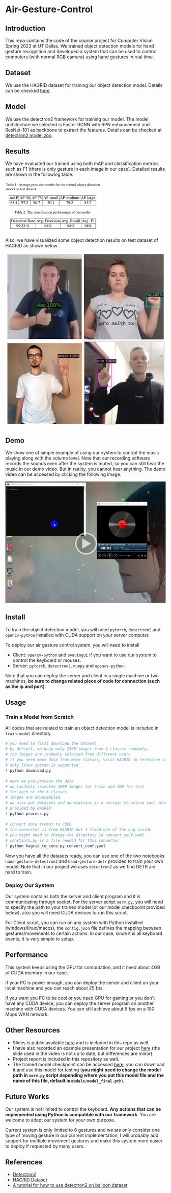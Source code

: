 # Air-Gesture-Control

## Introduction
This repo contains the code of the course project for Computer Vision Spring 2023 at UT Dallas. We trained object detection models for hand gesture recognition and developed a system that can be used to control computers (with normal RGB camera) using hand gestures in real time.


## Dataset


We use the HAGRID dataset for training our object detection model. Details can be checked [here][1].

## Model

We use the detectron2 framework for training our model. The model architecture we selected is Faster RCNN with RPN enhancement and ResNet-101 as backbone to extract the features. Details can be checked at [detectron2 model zoo][2].

## Results
We have evaluated our trained using both mAP and classification metrics such as F1 (there is only gesture in each image in our case). Detailed results are shown in the following table.

![exp results][9]

Also, we have visualized some object detection results on test dataset of HAGRID as shown below.

![visulizations][10]


## Demo
We show one of simple example of using our system to control the music playing along with the volume level. Note that our recording software records the sounds even after the system is muted, so you can still hear the music in our demo video. But in reality, you cannot hear anything. The demo video can be accessed by clicking the following image.

[![Demo video cover][7]][6]


## Install
To train the object detection model, you will need `pytorch`, `detectron2` and `opencv-python` installed with CUDA support on your server computer.

To deploy our air gesture control system, you will need to install
- Client: `opencv-python` and `pyautogui` if you want to use our system to control the keyboard or mouses.
- Server: `pytorch`, `detectron2`, `numpy` and `opencv-python`.

Note that you can deploy the server and client in a single machine or two machines, **be sure to change related piece of code for connection (such as the ip and port)**.

## Usage
### Train a Model from Scratch
All codes that are related to train an object detection model is included in `train-model` directory.
```python
# you need to first download the dataset
# by default, we keep only 2500 images from 6 classes randomly.
# the images are randomly selected from different users
# if you need more data from more classes, visit HAGRID in reference section
# only linux system is supported
! python download.py

# next we pre-process the data
# we randomly selected 1000 images for train and 100 for test
# for each of the 6 classes
# images are downsampled
# we also put datasets and annotations in a certain structure such that we can use the convertor
# provided by HAGRID
! python process.py

# convert data fromat to COCO
# the convertor is from HAGRID but I fixed one of the bug inside
# you might need to change the directory in convert_conf.yaml
# constants.py is a file needed for this convertor
! python hagrid_to_coco.py convert_conf.yaml
```

Now you have all the datasets ready, you can use one of the two notebooks `hand-gesture-detectron2` and `hand-gesture-detr` provided to train your own model. Note that in our project we uses `detectron2` as we find DETR are hard to train.

### Deploy Our System
Our system contains both the server and client program and it is communicating through socket. For the server script `serv.py`, you will need to specify the path to your trained model (or our model checkpoint provided below), also you will need CUDA devices to run this script.

For Client script, you can run on any system with Python installed (windows/linux/macos), the `config.json` file defines the mapping between gestures/movements to certain actions. In our case, since it is all keyboard events, it is very simple to setup.


## Performance
This system keeps using the GPU for computation, and it need about 4GB of CUDA memory in our case.

If your PC is power enough, you can deploy the server and client on your local machine and you can reach about 25 fps.

If you want you PC to be cool or you need GPU for gaming or you don't have any CUDA device, you can deploy the server program on another machine with CUDA devices. You can still achieve about 6 fps on a 100 Mbps WAN network.


## Other Resources
- Slides is public available [here][4] and is included in this repo as well.
- I have also recorded an example presentation for our project [here][5] (the slide used in the video is not up to date, but differences are minor).
- Project report is included in this repository as well.
- The trained model checkpoint can be accessed [here][8], you can download it and use this model for testing (**you might need to change the model path in `serv.py` script depending where you put this model file and the name of this file, default is `models/model_final.pth`**).


## Future Works
Our system is not limited to control the keyboard. **Any actions that can be implemented using Python is compatible with our framework**. You are welcome to adapt our system for your own purpose.

Current system is only limited to 6 gestures and we are only consider one type of moving gesture in our current implementation, I will probably add support for multiple movement gestures and make this system more easier to deploy if requested by many users.


## References
- [Detectron2][2]
- [HAGRID Dataset][1]
- [A tutorial for how to use detectron2 on balloon dataset][3]


[1]:https://github.com/hukenovs/hagrid
[2]:https://github.com/facebookresearch/detectron2
[3]:https://www.youtube.com/watch?v=cQUs4mRpmW4&t=466s
[4]:https://docs.google.com/presentation/d/1AxDUzTkS4aJCZbP1iYxaSrCN2YyE-6ErSfTAlImxW3w/edit?usp=sharing
[5]:https://drive.google.com/file/d/1B2cX-r_9Q-iwnQF3iLbrAx6WdEExQKsy/view?usp=share_link
[6]:https://drive.google.com/file/d/1b2qHICTMi3W8hW2be9iSXtXbFZEKMITk/view?usp=share_link
[7]:https://github.com/LeonDong1993/Air-Gesture-Control/blob/main/figures/demo_pic.png
[8]:https://drive.google.com/file/d/1eOWmCaFwJX28Uow3nN36t2_4qDM27rU2/view?usp=share_link
[9]:https://github.com/LeonDong1993/Air-Gesture-Control/blob/main/figures/results.png
[10]:https://github.com/LeonDong1993/Air-Gesture-Control/blob/main/figures/visulizations.png